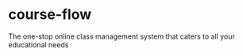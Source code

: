 # course-flow
The one-stop online class management system that caters to all your educational needs
